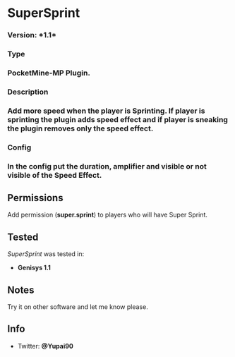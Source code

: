 # SuperSprint

<h3>Version: *1.1*<h3>

<h3>Type<h3>
PocketMine-MP Plugin.

<h3>Description<h3>
Add more speed when the player is Sprinting. If player is sprinting the plugin adds speed effect and if player is sneaking the plugin removes only the speed effect.

<h3>Config<h3>
In the config put the duration, amplifier and visible or not visible of the Speed Effect.

## Permissions
Add permission (**super.sprint**) to players who will have Super Sprint.

## Tested
*SuperSprint* was tested in:

* **Genisys 1.1**

## Notes
Try it on other software and let me know please.

## Info

* Twitter: **@Yupai90**

